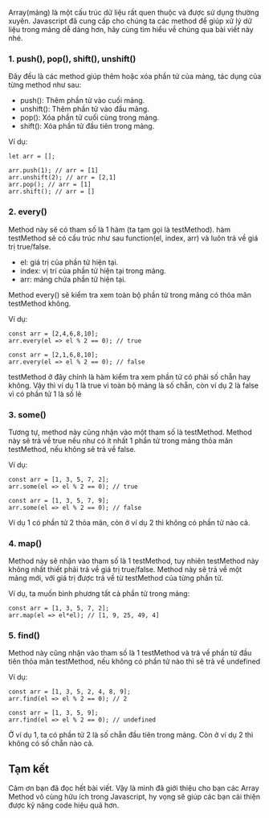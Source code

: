 Array(mảng) là một cấu trúc dữ liệu rất quen thuộc và được sử dụng thường xuyên. Javascript đã cung cấp cho chúng ta các method để giúp xử lý dữ liệu trong mảng dễ dàng hơn, hãy cùng tìm hiểu về chúng qua bài viết này nhé.
### 1. push(), pop(), shift(), unshift()

  Đây đều là các method giúp thêm hoặc xóa phần tử của mảng, tác dụng của từng method như sau:
* push(): Thêm phần tử vào cuối mảng.
* unshift(): Thêm phần tử vào đầu mảng.
* pop(): Xóa phần tử cuối cùng trong mảng.
* shift(): Xóa phần tử đầu tiên trong mảng.

Ví dụ: 
```
let arr = [];

arr.push(1); // arr = [1]
arr.unshift(2); // arr = [2,1]
arr.pop(); // arr = [1]
arr.shift(); // arr = []
```
### 2. every()

  Method này sẽ có tham số là 1 hàm (ta tạm gọi là testMethod). hàm testMethod sẽ có cấu trúc như sau function(el, index, arr) và luôn trả về giá trị true/false. 

* el: giá trị của phần tử hiện tại.
* index: vị trí của phần tử hiện tại trong mảng.
* arr: mảng chứa phần tử hiện tại.

Method every() sẽ kiểm tra xem toàn bộ phần tử trong mảng có thỏa mãn testMethod không.

Ví dụ:
```
const arr = [2,4,6,8,10];
arr.every(el => el % 2 == 0); // true

const arr = [2,1,6,8,10];
arr.every(el => el % 2 == 0); // false
```

testMethod ở đây chính là hàm kiểm tra xem phần tử có phải số chẵn hay không. Vậy thì ví dụ 1 là true vì toàn bộ mảng là số chẵn, còn ví dụ 2 là false vì có phần tử 1 là số lẻ

### 3. some()

Tương tự, method này cũng nhận vào một tham số là testMethod. Method này sẽ trả về true nếu như có ít nhất 1 phần tử trong mảng thỏa mãn testMethod, nếu không sẽ trả về false.

Ví dụ:
```
const arr = [1, 3, 5, 7, 2];
arr.some(el => el % 2 == 0); // true

const arr = [1, 3, 5, 7, 9];
arr.some(el => el % 2 == 0); // false
```
Ví dụ 1 có phần tử 2 thỏa mãn, còn ở ví dụ 2 thì không có phần tử nào cả.

### 4. map()

Method này sẽ nhận vào tham số là 1 testMethod, tuy nhiên testMethod này không nhất thiết phải trả về giá trị true/false. Method này sẽ trả về một mảng mới, với giá trị được trả về từ testMethod của từng phần tử.

Ví dụ, ta muốn bình phương tất cả phần tử trong mảng:
```
const arr = [1, 3, 5, 7, 2];
arr.map(el => el*el); // [1, 9, 25, 49, 4]
```
### 5. find()

Method này cũng nhận vào tham số là 1 testMethod và trả về phần tử đầu tiên thỏa mãn testMethod, nếu không có phần tử nào thì sẽ trả về undefined

Ví dụ:
```
const arr = [1, 3, 5, 2, 4, 8, 9];
arr.find(el => el % 2 == 0); // 2

const arr = [1, 3, 5, 9];
arr.find(el => el % 2 == 0); // undefined
```
Ở ví dụ 1, ta có phần tử 2 là số chẵn đầu tiên trong mảng. Còn ở ví dụ 2 thì không có số chẵn nào cả.

## Tạm kết
Cảm ơn bạn đã đọc hết bài viết. Vậy là mình đã giới thiệu cho bạn các Array Method vô cùng hữu ích trong Javascript, hy vọng sẽ giúp các bạn cải thiện được kỹ năng code hiệu quả hơn.